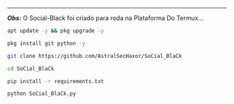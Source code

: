 ---
___Obs:___ O Social-Black foi criado para roda na Plataforma Do Termux...

```bash
apt update -y && pkg upgrade -y

pkg install git python -y

git clone https://github.com/AstralSecHaxor/SoCial_BlaCk

cd SoCial_BlaCk

pip install -r requirements.txt

python SoCial_BlaCk.py

```
